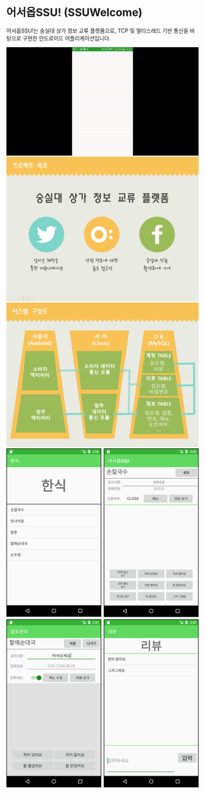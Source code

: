 # 어서옵SSU! (SSUWelcome)
어서옵SSU!는 숭실대 상가 정보 교류 플랫폼으로, TCP 및 멀티스레드 기반 통신을 바탕으로 구현한 안드로이드 어플리케이션입니다.

![demo](https://github.com/HyeongYeolRyu/SSUWelcome/blob/master/demo.gif)
![sum1](https://github.com/HyeongYeolRyu/SSUWelcome/blob/master/sum1.png)
![sum2](https://github.com/HyeongYeolRyu/SSUWelcome/blob/master/sum2.png)
![sum3](https://github.com/HyeongYeolRyu/SSUWelcome/blob/master/sum3.png)
